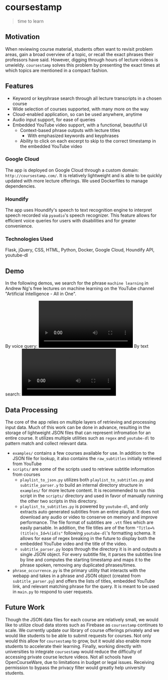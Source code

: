 # coursestamp
> time to learn

## Motivation
When reviewing course material, students often want to revisit problem areas, gain a broad overview of a topic, or recall the exact phrases their professors have said. However, digging through hours of lecture videos is unwieldy. `coursestamp` solves this problem by presenting the exact times at which topics are mentioned in a compact fashion.

## Features
- Keyword or keyphrase search through all lecture transcripts in a chosen course
- Wide selection of courses supported, with many more on the way
- Cloud-enabled application, so can be used anywhere, anytime
- Audio input support, for ease of queries
- Embedded YouTube video support, with a functional, beautiful UI
    - Context-based phrase outputs with lecture titles
        - With emphasized keywords and keyphrases
    - Ability to click on each excerpt to skip to the correct timestamp in the embedded YouTube video

### Google Cloud
The app is deployed on Google Cloud through a custom domain: `http://coursestamp.com/`. It is relatively lightweight and is able to be quickly updated with more lecture offerings. We used Dockerfiles to manage dependencies.
### Houndify
The app uses Houndify's speech to text recognition engine to interpret speech recorded via `pyaudio`'s speech recognizer. This feature allows for efficient voice queries for users with disabilities and for greater convenience.
### Technologies Used
Flask, jQuery, CSS, HTML, Python, Docker, Google Cloud, Houndify API, youtube-dl
## Demo

In the following demos, we search for the phrase `machine learning` in Andrew Ng's free lectures on machine learning on the YouTube channel "Artificial Intelligence - All in One".

By voice query:
![](demo/voice_search_demo.mp4)
By text search:
![](demo/text_search_demo.mp4)

## Data Processing
The core of the app relies on multiple layers of retrieving and processing input data. Much of this work can be done in advance, resulting in the storage of lightweight JSON files that can represent infromation for an entire course. It utilizes multiple utilities such as `regex` and `youtube-dl` to pattern match and collect relevant data.
- `examples/` contains a few courses available for use. In addition to the JSON file for lookup, it also contains the `raw_subtitles` initially retrieved from YouTube
- `scripts/` are some of the scripts used to retrieve subtitle information from courses
    - `playlist_to_json.py` utilizes both `playlist_to_subtitles.py` and `subtitle_parser.y` to build an internal directory structure in `examples/` for more lecture content. It is recommended to run this script in the `scripts/` directory and used in favor of manually running the other two scripts in this directory.
    - `playlist_to_subtitles.py` is powered by `youtube-dl`, and only extracts auto generated subtitles from an entire playlist. It does not download any audio or video to conserve on memory and improve performance. The file format of subtitles are `.vtt` files which are easily parsable. In addition, the file titles are of the form `"Title=%(title)s_Id=%(id)s"` following `youtube-dl`'s formatting schema. It allows for ease of regex breaking in the future to display both the embedded YouTube video and the title of the video.
    - `subtitle_parser.py` loops through the directory it is in and outputs a single JSON object. For every subtitle file, it parses the subtitles line by line and computes the starting timestamp and maps it to the phrase spoken, removing any duplicated phrases/times.
- `phrase_occurrence.py` is the primary utility that interacts with the webapp and takes in a phrase and JSON object (created from `subtitle_parser.py`) and offers the lists of titles, embedded YouTube link, and relevant matching phrase for the query. It is meant to be used in `main.py` to respond to user requests.

## Future Work
Though the JSON data files for each course are relatively small, we would like to utilize cloud data stores such as Firebase as `coursestamp` continues to scale. We currently update our library of course offerings privately and we would like students to be able to submit requests for courses. Not only would this allow for `coursestamp` to grow, but it would also enable more students to accelerate their learning. Finally, working directly with universities to integrate `coursestamp` would reduce the difficulty of accessing private course lecture videos. Not all schools have OpenCourseWare, due to limitations in budget or legal issues. Receiving permission to bypass the privacy filter would greatly help university students.
